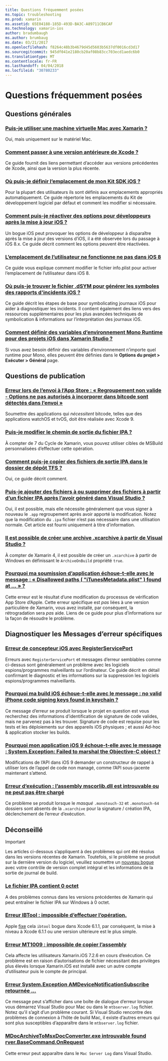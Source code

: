 ```yaml
---
title: Questions fréquemment posées
ms.topic: troubleshooting
ms.prod: xamarin
ms.assetid: 65E04188-185D-493D-BA3C-A89711CB6CAF
ms.technology: xamarin-ios
author: bradumbaugh
ms.author: brumbaug
ms.date: 03/21/2017
ms.openlocfilehash: f8264c48b3b4679d45d5603b5637df0016cd3d17
ms.sourcegitcommit: 945df041e2180cb20af08b83cc703ecd1aedc6b0
ms.translationtype: MT
ms.contentlocale: fr-FR
ms.lasthandoff: 04/04/2018
ms.locfileid: "30780233"
---
```

# <a name="frequently-asked-questions"></a>Questions fréquemment posées

## <a name="general-questions"></a>Questions générales

### <a name="can-i-use-a-mac-vm-with-xamarinmac-vmmd"></a>[Puis-je utiliser une machine virtuelle Mac avec Xamarin ?](mac-vm.md)
Oui, mais uniquement sur le matériel Mac.

### <a name="how-can-i-downgrade-xcodedowngrade-xcodemd"></a>[Comment passer à une version antérieure de Xcode ?](downgrade-xcode.md)
Ce guide fournit des liens permettant d’accéder aux versions précédentes de Xcode, ainsi que la version la plus récente.

### <a name="where-can-i-set-my-ios-sdk-locationsios-sdkmd"></a>[Où puis-je définir l’emplacement de mon Kit SDK iOS ?](ios-sdk.md)
Pour la plupart des utilisateurs ils sont définis aux emplacements appropriés automatiquement. Ce guide répertorie les emplacements du Kit de développement logiciel par défaut et comment les modifier si nécessaire.

### <a name="how-can-i-reenable-developer-options-after-updating-iosupdate-developer-optionsmd"></a>[Comment puis-je réactiver des options pour développeurs après la mise à jour iOS ?](update-developer-options.md)
Un bogue iOS peut provoquer les options de développeur à disparaître après la mise à jour des versions d’iOS, il a été observée lors du passage à iOS 8.x. Ce guide décrit comment les options peuvent être réactivées.

### <a name="user-location-not-working-in-ios-8ios8-user-locationmd"></a>[L’emplacement de l’utilisateur ne fonctionne ne pas dans iOS 8](ios8-user-location.md)
Ce guide vous explique comment modifier le fichier info.plist pour activer l’emplacement de l’utilisateur dans iOS 8.

### <a name="where-can-i-find-the-dsym-file-to-symbolicate-ios-crash-logssymbolicate-ios-crashmd"></a>[Où puis-je trouver le fichier .dSYM pour générer les symboles des rapports d'incidents iOS ?](symbolicate-ios-crash.md)
Ce guide décrit les étapes de base pour symbolicating journaux iOS pour aider à diagnostiquer les incidents. Il contient également des liens vers des ressources supplémentaires pour les plus avancées techniques de symbolication & informations sur l’interprétation des journaux iOS.


### <a name="how-do-i-set-mono-runtime-environment-variables-for-ios-projects-in-xamarin-studioxs-mono-runtimemd"></a>[Comment définir des variables d’environnement Mono Runtime pour des projets iOS dans Xamarin Studio ?](xs-mono-runtime.md)
Si vous avez besoin définir des variables d’environnement n’importe quel runtime pour Mono, elles peuvent être définies dans le **Options du projet > Exécuter > Général** page.

## <a name="publishing-questions"></a>Questions de publication

### <a name="error-when-submitting-to-app-store-invalid-bundle---options-not-allowed-to-be-embedded-in-bitcode-are-detected-in-the-submissioninvalid-bundle-bitcodemd"></a>[Erreur lors de l’envoi à l’App Store : « Regroupement non valide - Options ne pas autorisés à incorporer dans bitcode sont détectés dans l’envoi »](invalid-bundle-bitcode.md)

Soumettre des applications qui _nécessitent_ bitcode, telles que des applications watchOS et tvOS, doit être réalisée avec Xcode 9.

### <a name="can-i-change-the-output-path-of-the-ipa-fileipa-output-pathmd"></a>[Puis-je modifier le chemin de sortie du fichier IPA ?](ipa-output-path.md)
À compter de 7 du Cycle de Xamarin, vous pouvez utiliser cibles de MSBuild personnalisées d’effectuer cette opération.

### <a name="how-can-i-copy-ipa-output-files-to-the-tfs-drop-folderipa-tfsmd"></a>[Comment puis-je copier des fichiers de sortie IPA dans le dossier de dépôt TFS ?](ipa-tfs.md)
Oui, ce guide décrit comment.

### <a name="can-i-add-files-to-or-remove-files-from-an-ipa-file-after-building-it-in-visual-studiomodify-ipamd"></a>[Puis-je ajouter des fichiers à ou supprimer des fichiers à partir d’un fichier IPA après l’avoir généré dans Visual Studio ?](modify-ipa.md)
Oui, il est possible, mais elle nécessite généralement que vous signer à nouveau le `.app` regroupement après avoir apporté la modification. Notez que la modification du `.ipa` fichier n’est pas nécessaire dans une utilisation normale. Cet article est fourni uniquement à titre d’information.

### <a name="is-it-possible-to-create-a-xcarchive-archive-from-visual-studiocreate-xcarchivemd"></a>[Il est possible de créer une archive .xcarchive à partir de Visual Studio ?](create-xcarchive.md)
À compter de Xamarin 4, il est possible de créer un `.xcarchive` à partir de Windows en définissant le `ArchiveOnBuild` propriété `true`.

### <a name="why-does-my-app-submission-fail-with-disallowed-paths--itunesmetadataplist--found-at--itunesmetadata-disallowed-pathsmd"></a>[Pourquoi ma soumission d’application échoue-t-elle avec le message : « Disallowed paths ( "iTunesMetadata.plist" ) found at ... » ?](itunesmetadata-disallowed-paths.md)
Cette erreur est le résultat d’une modification du processus de vérification App Store d’Apple. Cette erreur spécifique est _pas_ liées à une version particulière de Xamarin, vous avez installé, par conséquent, la rétrogradation sera _pas_ aide. Liens de ce guide pour plus d’informations sur la façon de résoudre le problème.


## <a name="diagnosing-specific-error-messages"></a>Diagnostiquer les Messages d’erreur spécifiques

### <a name="ios-designer-error-with-registerserviceporterror-registerserviceportmd"></a>[Erreur de concepteur iOS avec RegisterServicePort](error-registerserviceport.md)
Erreurs avec `RegisterServicePort` et messages d’erreur semblables comme ci-dessus sont généralement un problème avec les logiciels espions/programmes malveillants sur l’ordinateur. Ce guide décrit en détail confirmant le diagnostic et les informations sur la suppression les logiciels espions/programmes malveillants.

### <a name="why-does-my-ios-build-fail-with-no-valid-iphone-code-signing-keys-found-in-keychainno-codesigning-keysmd"></a>[Pourquoi ma build iOS échoue-t-elle avec le message : no valid iPhone code signing keys found in keychain ?](no-codesigning-keys.md)
Ce message d’erreur se produit lorsque le projet en question est vous recherchez des informations d’identification de signature de code valides, mais ne parvenez pas à les trouver. Signature de code est requise pour les tests et les déploiements sur des appareils iOS physiques ; et aussi Ad-hoc & application stocker les builds.

### <a name="why-does-my-ios-9-app-fail-with-systemexception-failed-to-marshal-the-objective-c-objectexception-marshal-obj-cmd"></a>[Pourquoi mon application iOS 9 échoue-t-elle avec le message : System.Exception: Failed to marshal the Objective-C object ?](exception-marshal-obj-c.md)
Modifications de l’API dans iOS 9 demander un constructeur de rappel à utiliser lors de l’appel de code non managé, comme l’API sous-jacente maintenant s’attend.

### <a name="runtime-error-the-assembly-mscorlibdll-was-not-found-or-could-not-be-loadederror-mscorlib-not-foundmd"></a>[Erreur d’exécution : l’assembly mscorlib.dll est introuvable ou ne peut pas être chargé](error-mscorlib-not-found.md)
Ce problème se produit lorsque le *masqué* `.monotouch-32` et `.monotouch-64` dossiers sont absents de la `.xcarchive` pour la signature / création IPA, déclenchement de l’erreur d’exécution.

## <a name="deprecated"></a>Déconseillé

> [!IMPORTANT]
> Les articles ci-dessous s’appliquent à des problèmes qui ont été résolus dans les versions récentes de Xamarin. Toutefois, si le problème se produit sur la dernière version du logiciel, veuillez soumettre un [nouveau bogue](~/cross-platform/troubleshooting/questions/howto-file-bug.md) avec votre contrôle de version complet intégral et les informations de la sortie de journal de build.



### <a name="ipa-file-is-0-bytesipa-zero-bytesmd"></a>[Le fichier IPA contient 0 octet](ipa-zero-bytes.md)
A des problèmes connus dans les versions précédentes de Xamarin qui peut entraîner le fichier IPA sur Windows à 0 octet.

### <a name="ibtool-error-the-operation-couldnt-be-completederror-ibtoolmd"></a>[Erreur IBTool : impossible d’effectuer l’opération.](error-ibtool.md)
Apple [fixe](https://developer.apple.com/library/ios/releasenotes/DeveloperTools/RN-Xcode/Chapters/xc6_release_notes.html) cela `ibtool` bogue dans Xcode 6.1.1, par conséquent, la mise à niveau à Xcode 6.1.1 ou une version ultérieure est le plus simple.

### <a name="error-mt1009-could-not-copy-the-assemblyerror-mt1009md"></a>[Erreur MT1009 : impossible de copier l’assembly](error-mt1009.md)
Cela affecte les utilisateurs Xamarin.iOS 7.2.6 en cours d’exécution. Ce problème est en raison d’autorisations de fichier nécessitant des privilèges plus élevés lorsque Xamarin.iOS est installé avec un autre compte d’utilisateur puis le compte de principal.

### <a name="systemexception-amdevicenotificationsubscribe-returned-exception-amddevicenotificationsubscribemd"></a>[Erreur System.Exception AMDeviceNotificationSubscribe retournée ...](exception-amddevicenotificationsubscribe.md)
Ce message peut s’afficher dans une boîte de dialogue d’erreur lorsque vous démarrez Visual Studio pour Mac ou dans le `mtbserver.log` fichier. Notez qu’il s’agit d’un problème courant. Si Visual Studio rencontre des problèmes de connexion à l’hôte de build Mac, il existe d’autres erreurs qui sont plus susceptibles d’apparaître dans le `mtbserver.log` fichier.

### <a name="mdocarchivetomsxdocconverterexe-not-found-rverbasecommandonrequestmdocarchivetomsxdocconverter-not-foundmd"></a>[MDocArchiveToMsxDocConverter.exe introuvable found rver.BaseCommand.OnRequest](mdocarchivetomsxdocconverter-not-found.md)
Cette erreur peut apparaître dans le `Mac Server Log` dans Visual Studio.
